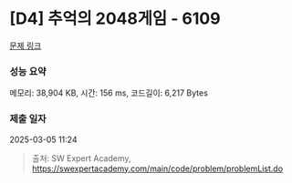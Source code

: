 # [D4] 추억의 2048게임 - 6109 

[문제 링크](https://swexpertacademy.com/main/code/problem/problemDetail.do?contestProbId=AWbrg9uabZsDFAWQ) 

### 성능 요약

메모리: 38,904 KB, 시간: 156 ms, 코드길이: 6,217 Bytes

### 제출 일자

2025-03-05 11:24



> 출처: SW Expert Academy, https://swexpertacademy.com/main/code/problem/problemList.do
